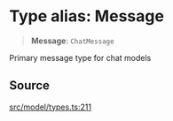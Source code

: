# Type alias: Message

> **Message**: `ChatMessage`

Primary message type for chat models

## Source

[src/model/types.ts:211](https://github.com/dexaai/llm-tools/blob/5a38bb8/src/model/types.ts#L211)
